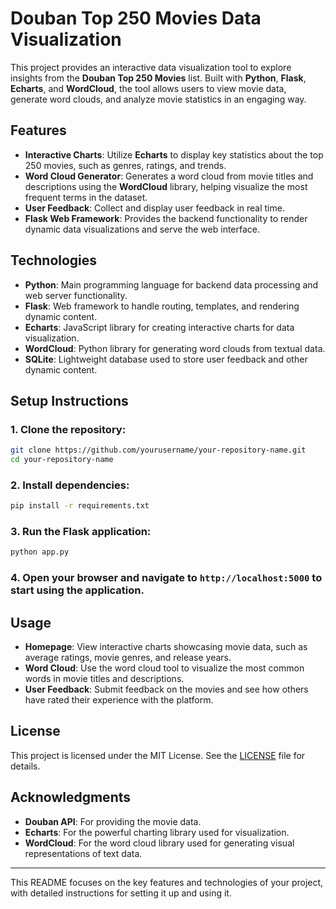 <!--
 * @Author: ourEDA MaMing
 * @Date: 2024-11-26 19:15:35
 * @LastEditors: ourEDA MaMing
 * @LastEditTime: 2024-11-28 19:31:43
 * @FilePath: \ChartCloudRepo\README.md
 * @Description: 李猴啊
 * 
 * Copyright (c) 2024 by FanZDStar , All Rights Reserved. 
-->

# Douban Top 250 Movies Data Visualization

This project provides an interactive data visualization tool to explore insights from the **Douban Top 250 Movies** list. Built with **Python**, **Flask**, **Echarts**, and **WordCloud**, the tool allows users to view movie data, generate word clouds, and analyze movie statistics in an engaging way.

## Features

- **Interactive Charts**: Utilize **Echarts** to display key statistics about the top 250 movies, such as genres, ratings, and trends.
- **Word Cloud Generator**: Generates a word cloud from movie titles and descriptions using the **WordCloud** library, helping visualize the most frequent terms in the dataset.
- **User Feedback**: Collect and display user feedback in real time.
- **Flask Web Framework**: Provides the backend functionality to render dynamic data visualizations and serve the web interface.

## Technologies

- **Python**: Main programming language for backend data processing and web server functionality.
- **Flask**: Web framework to handle routing, templates, and rendering dynamic content.
- **Echarts**: JavaScript library for creating interactive charts for data visualization.
- **WordCloud**: Python library for generating word clouds from textual data.
- **SQLite**: Lightweight database used to store user feedback and other dynamic content.

## Setup Instructions

### 1. Clone the repository:

```bash
git clone https://github.com/yourusername/your-repository-name.git
cd your-repository-name
```

### 2. Install dependencies:

```bash
pip install -r requirements.txt
```

### 3. Run the Flask application:

```bash
python app.py
```

### 4. Open your browser and navigate to `http://localhost:5000` to start using the application.

## Usage

- **Homepage**: View interactive charts showcasing movie data, such as average ratings, movie genres, and release years.
- **Word Cloud**: Use the word cloud tool to visualize the most common words in movie titles and descriptions.
- **User Feedback**: Submit feedback on the movies and see how others have rated their experience with the platform.

## License

This project is licensed under the MIT License. See the [LICENSE](./LICENSE) file for details.

## Acknowledgments

- **Douban API**: For providing the movie data.
- **Echarts**: For the powerful charting library used for visualization.
- **WordCloud**: For the word cloud library used for generating visual representations of text data.

---

This README focuses on the key features and technologies of your project, with detailed instructions for setting it up and using it.